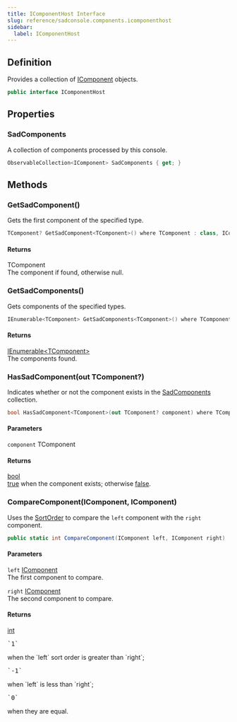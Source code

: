 ```yaml
---
title: IComponentHost Interface
slug: reference/sadconsole.components.icomponenthost
sidebar:
  label: IComponentHost
---
```

## Definition

Provides a collection of [IComponent](../sadconsole.components.icomponent/) objects.

```csharp title="C#"
public interface IComponentHost
```


## Properties

### SadComponents

A collection of components processed by this console.

```csharp title="C#"
ObservableCollection<IComponent> SadComponents { get; }
```

## Methods

### GetSadComponent<TComponent>()

Gets the first component of the specified type.

```csharp title="C#"
TComponent? GetSadComponent<TComponent>() where TComponent : class, IComponent
```

#### Returns

TComponent  
The component if found, otherwise null.

### GetSadComponents<TComponent>()

Gets components of the specified types.

```csharp title="C#"
IEnumerable<TComponent> GetSadComponents<TComponent>() where TComponent : class, IComponent
```

#### Returns

[IEnumerable\<TComponent\>](https://learn.microsoft.com/dotnet/api/system.collections.generic.ienumerable-1/)  
The components found.

### HasSadComponent<TComponent>(out TComponent?)

Indicates whether or not the component exists in the [SadComponents](../sadconsole.components.icomponenthost/#sadcomponents/) collection.

```csharp title="C#"
bool HasSadComponent<TComponent>(out TComponent? component) where TComponent : class, IComponent
```

#### Parameters

`component` TComponent  

#### Returns

[bool](https://learn.microsoft.com/dotnet/api/system.boolean/)  
<a href="https://learn.microsoft.com/dotnet/csharp/language-reference/builtin-types/bool">true</a> when the component exists; otherwise <a href="https://learn.microsoft.com/dotnet/csharp/language-reference/builtin-types/bool">false</a>.

### CompareComponent(IComponent, IComponent)

Uses the [SortOrder](../sadconsole.components.icomponent/#sortorder/) to compare the `left` component with the `right` component.

```csharp title="C#"
public static int CompareComponent(IComponent left, IComponent right)
```

#### Parameters

`left` [IComponent](../sadconsole.components.icomponent/)  
The first component to compare.

`right` [IComponent](../sadconsole.components.icomponent/)  
The second component to compare.

#### Returns

[int](https://learn.microsoft.com/dotnet/api/system.int32/)  
<pre>`1`</pre> when the `left` sort order is greater than `right`; <pre>`-1`</pre> when `left` is less than `right`; <pre>`0`</pre> when they are equal.